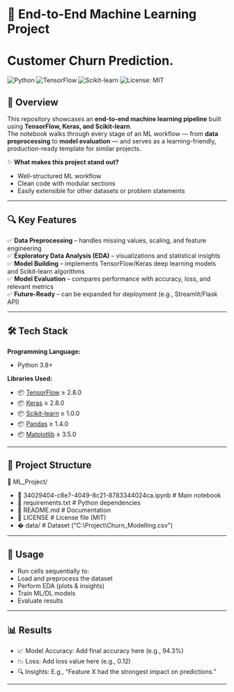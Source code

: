 # 🚀 End-to-End Machine Learning Project
# Customer Churn Prediction.
![Python](https://img.shields.io/badge/Python-3.8%2B-blue)
![TensorFlow](https://img.shields.io/badge/TensorFlow-2.8%2B-orange)
![Scikit-learn](https://img.shields.io/badge/Scikit--learn-1.0%2B-green)
![License: MIT](https://img.shields.io/badge/License-MIT-yellow)

## 📘 Overview
This repository showcases an **end-to-end machine learning pipeline** built using **TensorFlow, Keras, and Scikit-learn**.  
The notebook walks through every stage of an ML workflow — from **data preprocessing** to **model evaluation** — and serves as a learning-friendly, production-ready template for similar projects.

✨ **What makes this project stand out?**
- Well-structured ML workflow
- Clean code with modular sections
- Easily extensible for other datasets or problem statements

---

## 🔍 Key Features
✅ **Data Preprocessing** – handles missing values, scaling, and feature engineering  
✅ **Exploratory Data Analysis (EDA)** – visualizations and statistical insights  
✅ **Model Building** – implements TensorFlow/Keras deep learning models and Scikit-learn algorithms  
✅ **Model Evaluation** – compares performance with accuracy, loss, and relevant metrics  
✅ **Future-Ready** – can be expanded for deployment (e.g., Streamlit/Flask API)

---

## 🛠️ Tech Stack

**Programming Language:**  
- Python 3.8+

**Libraries Used:**  
- 📦 [TensorFlow](https://www.tensorflow.org/) ≥ 2.8.0  
- 📦 [Keras](https://keras.io/) ≥ 2.8.0  
- 📦 [Scikit-learn](https://scikit-learn.org/) ≥ 1.0.0  
- 📦 [Pandas](https://pandas.pydata.org/) ≥ 1.4.0  
- 📦 [Matplotlib](https://matplotlib.org/) ≥ 3.5.0  

---

## 📂 Project Structure
📁 ML_Project/
- 📜 34029404-c8e7-4049-8c21-8783344024ca.ipynb # Main notebook
- 📜 requirements.txt # Python dependencies
- 📜 README.md # Documentation
- 📜 LICENSE # License file (MIT)
-  � data/ # Dataset ("C:\Project\Churn_Modelling.csv")

---
## 🚀 Usage
- Run cells sequentially to:
- Load and preprocess the dataset
- Perform EDA (plots & insights)
- Train ML/DL models
- Evaluate results

---
## 📊 Results
- 📈 Model Accuracy: Add final accuracy here (e.g., 94.3%)
- 📉 Loss: Add loss value here (e.g., 0.12)
- 🔍 Insights: E.g., “Feature X had the strongest impact on predictions.”
---
